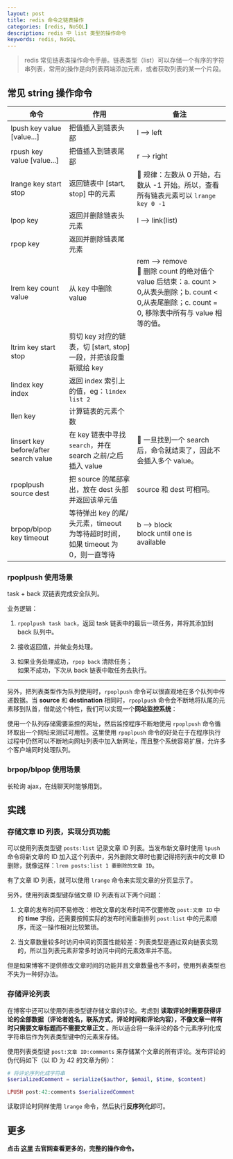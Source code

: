 ```yaml
---
layout: post
title: redis 命令之链表操作
categories: [redis, NoSQL]
description: redis 中 list 类型的操作命令
keywords: redis, NoSQL
---
```


> redis 常见链表类操作命令手册。链表类型（list）可以存储一个有序的字符串列表，常用的操作是向列表两端添加元素，或者获取列表的某一个片段。

## 常见 string 操作命令

命令 | 作用 | 备注
----| ----- | ------
lpush key value [value...] | 把值插入到链表头部 | l --> left
rpush key value [value...] | 把值插入到链表尾部 | r --> right
lrange key start stop | 返回链表中 [start, stop] 中的元素 | :bell: 规律：左数从 0 开始，右数从 -1 开始。所以，查看所有链表元素可以 `lrange key 0 -1`
lpop key | 返回并删除链表头元素 | l --> link(list)
rpop key | 返回并删除链表尾元素 |
lrem key count value | 从 key 中删除 value | rem --> remove <br/> :bell: 删除 count 的绝对值个 value 后结束：a. count > 0,从表头删除；b. count < 0,从表尾删除；c. count = 0, 移除表中所有与 value 相等的值。
ltrim key start stop | 剪切 key 对应的链表，切 [start, stop] 一段，并把该段重新赋给 key |
lindex key index | 返回 index 索引上的值，eg：`lindex list 2` |
llen key | 计算链表的元素个数 |
linsert key before/after search value | 在 key 链表中寻找 `search`，并在 search 之前/之后插入 value | :bell: 一旦找到一个 search 后，命令就结束了，因此不会插入多个 value。
rpoplpush source dest | 把 source 的尾部拿出，放在 dest 头部并返回该单元值 | source 和 dest 可相同。
brpop/blpop key timeout | 等待弹出 key 的尾/头元素，timeout 为等待超时时间，如果 timeout 为 0，则一直等待 | b --> block <br/> block until one is available

### rpoplpush 使用场景

task + back 双链表完成安全队列。

业务逻辑：

1. `rpoplpush task back`，返回 task 链表中的最后一项任务，并将其添加到 back 队列中。

2. 接收返回值，并做业务处理。

3. 如果业务处理成功，`rpop back` 清除任务；  
   如果不成功，下次从 back 链表中取任务去执行。

---

另外，把列表类型作为队列使用时，`rpoplpush` 命令可以很直观地在多个队列中传递数据。当 **source** 和 **destination** 相同时，`rpoplpush` 命令会不断地将队尾的元素移到队首，借助这个特性，我们可以实现一个**网站监控系统**：

使用一个队列存储需要监控的网址，然后监控程序不断地使用 `rpoplpush` 命令循环取出一个网址来测试可用性。这里使用 `rpoplpush` 命令的好处在于在程序执行过程中仍然可以不断地向网址列表中加入新网址，而且整个系统容易扩展，允许多个客户端同时处理队列。

### brpop/blpop 使用场景

长轮询 ajax，在线聊天时能够用到。

## 实践

### 存储文章 ID 列表，实现分页功能

可以使用列表类型键 `posts:list` 记录文章 ID 列表。当发布新文章时使用 `lpush` 命令将新文章的 ID 加入这个列表中，另外删除文章时也要记得把列表中的文章 ID 删除，就像这样：`lrem posts:list 1 要删除的文章 ID`。

有了文章 ID 列表，就可以使用 `lrange` 命令来实现文章的分页显示了。

另外，使用列表类型键存储文章 ID 列表有以下两个问题：

1. 文章的发布时间不易修改：修改文章的发布时间不仅要修改 `post:文章 ID` 中的 **time** 字段，还需要按照实际的发布时间重新排列 `post:list` 中的元素顺序，而这一操作相对比较繁琐。

2. 当文章数量较多时访问中间的页面性能较差：列表类型是通过双向链表实现的，所以当列表元素非常多时访问中间的元素效率并不高。

但是如果博客不提供修改文章时间的功能并且文章数量也不多时，使用列表类型也不失为一种好办法。

### 存储评论列表

在博客中还可以使用列表类型键存储文章的评论。考虑到 **读取评论时需要获得评论的全部数据（评论者姓名，联系方式，评论时间和评论内容），不像文章一样有时只需要文章标题而不需要文章正文** 。所以适合将一条评论的各个元素序列化成字符串后作为列表类型键中的元素来存储。

使用列表类型键 `post:文章 ID:comments` 来存储某个文章的所有评论。发布评论的伪代码如下（以 ID 为 42 的文章为例）：

```php
# 将评论序列化成字符串
$serializedComment = serialize($author, $email, $time, $content)

LPUSH post:42:comments $serializedComment
```

读取评论时同样使用 `lrange` 命令，然后执行**反序列化**即可。

## 更多

**点击 [这里](http://redis.io/commands) 去官网查看更多的，完整的操作命令。**
